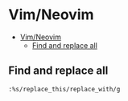 # Vim/Neovim
<!--ts-->
* [Vim/Neovim](vim.md#vimneovim)
   * [Find and replace all](vim.md#find-and-replace-all)

<!-- Added by: runner, at: Mon Sep 27 10:28:42 UTC 2021 -->

<!--te-->

## Find and replace all
```vim
:%s/replace_this/replace_with/g
```
